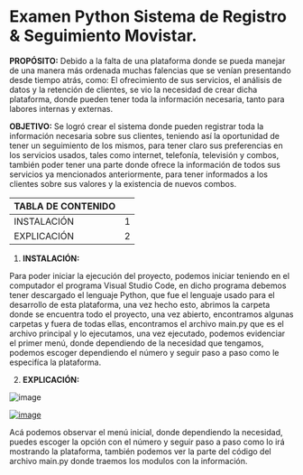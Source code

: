 # Examen Python Sistema de Registro & Seguimiento Movistar.

**PROPÓSITO:** Debido a la falta de una plataforma donde se pueda manejar de una manera más ordenada muchas falencias que se venían presentando desde tiempo atrás, como: El ofrecimiento de sus servicios, el análisis de datos y la retención de clientes, se vio la necesidad de crear dicha plataforma, donde pueden tener toda la información necesaria, tanto para labores internas y externas.

**OBJETIVO:** Se logró crear el sistema donde pueden registrar toda la información necesaria sobre sus clientes, teniendo así la oportunidad de tener un seguimiento de los mismos, para tener claro sus preferencias en los servicios usados, tales como internet, telefonía, televisión y combos, también poder tener una parte donde ofrece la información de todos sus servicios ya mencionados anteriormente, para tener informados a los clientes sobre sus valores y la existencia de nuevos combos.



| TABLA DE CONTENIDO |      |
| ------------------ | ---- |
| INSTALACIÓN        | 1    |
| EXPLICACIÓN        | 2    |

1. **INSTALACIÓN:**

Para poder iniciar la ejecución del proyecto, podemos iniciar teniendo en el computador el programa Visual Studio Code, en dicho programa debemos tener descargado el lenguaje Python, que fue el lenguaje usado para el desarrollo de esta plataforma, una vez hecho esto, abrimos la carpeta donde se encuentra todo el proyecto, una vez abierto, encontramos algunas carpetas y fuera de todas ellas, encontramos el archivo main.py que es el archivo principal y lo ejecutamos, una vez ejecutado, podemos evidenciar el primer menú, donde dependiendo de la necesidad que tengamos, podemos escoger dependiendo el número y seguir paso a paso como le especifíca la plataforma.

2. **EXPLICACIÓN:**

![image](https://github.com/user-attachments/assets/6b9d596e-bb12-48c8-bfbb-830e2cdeb777)


<a href="https://ibb.co/5GwPFxw"><img src="https://i.ibb.co/GnNqT3N/image.png" alt="image" border="0"></a>

Acá podemos observar el menú inicial, donde dependiendo la necesidad, puedes escoger la opción con el número y seguir paso a paso como lo irá mostrando la plataforma, también podemos ver la parte del código del archivo main.py donde traemos los modulos con la información.
